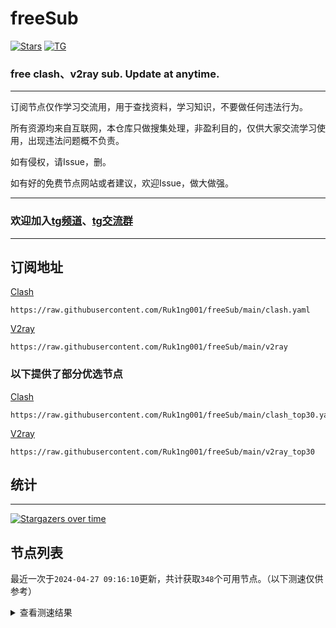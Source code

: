 # freeSub
[![Stars](https://img.shields.io/github/stars/Ruk1ng001/freeSub)](https://github.com/Ruk1ng001/freeSub/stargazers)
[![TG](https://img.shields.io/badge/Telegram-gray?logo=Telegram)](https://t.me/Ruk1ng001)
### free clash、v2ray sub. Update at anytime.

---

订阅节点仅作学习交流用，用于查找资料，学习知识，不要做任何违法行为。

所有资源均来自互联网，本仓库只做搜集处理，非盈利目的，仅供大家交流学习使用，出现违法问题概不负责。

如有侵权，请Issue，删。

如有好的免费节点网站或者建议，欢迎Issue，做大做强。

---

### 欢迎加入[tg频道](https://t.me/Ruk1ng001)、[tg交流群](https://t.me/+-e-b04EE5Cw2NmU1)

---

## 订阅地址
[Clash](https://raw.githubusercontent.com/Ruk1ng001/freeSub/main/clash.yaml)
```
https://raw.githubusercontent.com/Ruk1ng001/freeSub/main/clash.yaml
```
[V2ray](https://raw.githubusercontent.com/Ruk1ng001/freeSub/main/v2ray)
```
https://raw.githubusercontent.com/Ruk1ng001/freeSub/main/v2ray
```
### 以下提供了部分优选节点

[Clash](https://raw.githubusercontent.com/Ruk1ng001/freeSub/main/clash_top30.yaml)
```
https://raw.githubusercontent.com/Ruk1ng001/freeSub/main/clash_top30.yaml
```
[V2ray](https://raw.githubusercontent.com/Ruk1ng001/freeSub/main/v2ray_top30)
```
https://raw.githubusercontent.com/Ruk1ng001/freeSub/main/v2ray_top30
```

## 统计

---

[![Stargazers over time](https://starchart.cc/Ruk1ng001/freeSub.svg)](https://starchart.cc/Ruk1ng001/freeSub)

## 节点列表

最近一次于`2024-04-27 09:16:10`更新，共计获取`348`个可用节点。（以下测速仅供参考）

<details> <summary>查看测速结果</summary>

| 序号 | 节点 | 带宽 | 延迟 |
|:--:|:--:|:--:|:--:|
 | 1 | github.com/Ruk1ng001_127774605 | 1.43MB/s | 431.00ms |
 | 2 | github.com/Ruk1ng001_-259472334 | 1.27MB/s | 622.00ms |
 | 3 | github.com/Ruk1ng001_-344120176 | 1.24MB/s | 316.00ms |
 | 4 | github.com/Ruk1ng001_-170645394 | 1.17MB/s | 559.00ms |
 | 5 | github.com/Ruk1ng001_-2008450364 | 1.15MB/s | 527.00ms |
 | 6 | github.com/Ruk1ng001_1978819283 | 1.10MB/s | 443.00ms |
 | 7 | github.com/Ruk1ng001_-2132706224 | 1.09MB/s | 466.00ms |
 | 8 | github.com/Ruk1ng001_-1416248414 | 1.09MB/s | 494.00ms |
 | 9 | github.com/Ruk1ng001_-744452544 | 1.08MB/s | 694.00ms |
 | 10 | github.com/Ruk1ng001_1963083290 | 1.05MB/s | 650.00ms |
 | 11 | github.com/Ruk1ng001_767410911 | 1.02MB/s | 603.00ms |
 | 12 | github.com/Ruk1ng001_1660639752 | 1012.19KB/s | 644.00ms |
 | 13 | github.com/Ruk1ng001_178674693 | 1000.34KB/s | 788.00ms |
 | 14 | github.com/Ruk1ng001_1650054514 | 981.59KB/s | 816.00ms |
 | 15 | github.com/Ruk1ng001_-1392060987 | 969.12KB/s | 832.00ms |
 | 16 | github.com/Ruk1ng001_-1294507134 | 952.63KB/s | 745.00ms |
 | 17 | github.com/Ruk1ng001_-831946336 | 951.75KB/s | 801.00ms |
 | 18 | github.com/Ruk1ng001_402196054 | 934.76KB/s | 608.00ms |
 | 19 | github.com/Ruk1ng001_799635247 | 925.83KB/s | 656.00ms |
 | 20 | github.com/Ruk1ng001_1626718391 | 902.79KB/s | 941.00ms |
 | 21 | github.com/Ruk1ng001_1125465398 | 894.20KB/s | 538.00ms |
 | 22 | github.com/Ruk1ng001_-1215320974 | 886.03KB/s | 552.00ms |
 | 23 | github.com/Ruk1ng001_328373222 | 882.18KB/s | 591.00ms |
 | 24 | github.com/Ruk1ng001_-1121160926 | 875.45KB/s | 846.00ms |
 | 25 | github.com/Ruk1ng001_1791510632 | 858.58KB/s | 559.00ms |
 | 26 | github.com/Ruk1ng001_1054120835 | 842.42KB/s | 592.00ms |
 | 27 | github.com/Ruk1ng001_1771018370 | 826.60KB/s | 1076.00ms |
 | 28 | github.com/Ruk1ng001_1233879076 | 791.37KB/s | 710.00ms |
 | 29 | github.com/Ruk1ng001_1768039210 | 780.84KB/s | 766.00ms |
 | 30 | github.com/Ruk1ng001_-672118326 | 777.65KB/s | 929.00ms |
 | 31 | github.com/Ruk1ng001_820141848 | 773.11KB/s | 415.00ms |
 | 32 | github.com/Ruk1ng001_-1203016737 | 771.26KB/s | 1133.00ms |
 | 33 | github.com/Ruk1ng001_1915052437 | 769.22KB/s | 702.00ms |
 | 34 | github.com/Ruk1ng001_1778395561 | 750.90KB/s | 900.00ms |
 | 35 | github.com/Ruk1ng001_1471044834 | 739.01KB/s | 854.00ms |
 | 36 | github.com/Ruk1ng001_-1718711375 | 707.20KB/s | 910.00ms |
 | 37 | github.com/Ruk1ng001_149570347 | 695.61KB/s | 435.00ms |
 | 38 | github.com/Ruk1ng001_1108544810 | 687.80KB/s | 829.00ms |
 | 39 | github.com/Ruk1ng001_409635113 | 677.03KB/s | 980.00ms |
 | 40 | github.com/Ruk1ng001_872806656 | 670.67KB/s | 891.00ms |
 | 41 | github.com/Ruk1ng001_-1837085983 | 658.90KB/s | 912.00ms |
 | 42 | github.com/Ruk1ng001_884534536 | 651.61KB/s | 889.00ms |
 | 43 | github.com/Ruk1ng001_1507849511 | 616.30KB/s | 1107.00ms |
 | 44 | github.com/Ruk1ng001_2013146544 | 610.09KB/s | 945.00ms |
 | 45 | github.com/Ruk1ng001_1855538875 | 609.31KB/s | 892.00ms |
 | 46 | github.com/Ruk1ng001_1743111824 | 607.49KB/s | 874.00ms |
 | 47 | github.com/Ruk1ng001_1524220668 | 606.80KB/s | 859.00ms |
 | 48 | github.com/Ruk1ng001_94046943 | 599.65KB/s | 1057.00ms |
 | 49 | github.com/Ruk1ng001_1370033340 | 593.88KB/s | 1064.00ms |
 | 50 | github.com/Ruk1ng001_-1954840298 | 581.99KB/s | 1374.00ms |
 | 51 | github.com/Ruk1ng001_-384646693 | 580.31KB/s | 1260.00ms |
 | 52 | github.com/Ruk1ng001_-505067315 | 578.49KB/s | 637.00ms |
 | 53 | github.com/Ruk1ng001_1844458633 | 558.35KB/s | 994.00ms |
 | 54 | github.com/Ruk1ng001_-1903884786 | 556.78KB/s | 929.00ms |
 | 55 | github.com/Ruk1ng001_-1834741164 | 549.17KB/s | 1010.00ms |
 | 56 | github.com/Ruk1ng001_-435032952 | 545.71KB/s | 992.00ms |
 | 57 | github.com/Ruk1ng001_1158131266 | 545.66KB/s | 1241.00ms |
 | 58 | github.com/Ruk1ng001_-415051607 | 544.42KB/s | 1466.00ms |
 | 59 | github.com/Ruk1ng001_-145631690 | 533.10KB/s | 1314.00ms |
 | 60 | github.com/Ruk1ng001_569390738 | 532.88KB/s | 1265.00ms |
 | 61 | github.com/Ruk1ng001_613294342 | 532.09KB/s | 1168.00ms |
 | 62 | github.com/Ruk1ng001_-1421036428 | 526.98KB/s | 1098.00ms |
 | 63 | github.com/Ruk1ng001_1528973136 | 520.14KB/s | 1599.00ms |
 | 64 | github.com/Ruk1ng001_-1499399495 | 516.79KB/s | 1594.00ms |
 | 65 | github.com/Ruk1ng001_-899982482 | 510.12KB/s | 1191.00ms |
 | 66 | github.com/Ruk1ng001_1092813103 | 509.86KB/s | 1095.00ms |
 | 67 | github.com/Ruk1ng001_1127214938 | 508.45KB/s | 1132.00ms |
 | 68 | github.com/Ruk1ng001_-2058901678 | 506.42KB/s | 1021.00ms |
 | 69 | github.com/Ruk1ng001_-1666634810 | 504.07KB/s | 1033.00ms |
 | 70 | github.com/Ruk1ng001_2097715338 | 500.04KB/s | 1078.00ms |
 | 71 | github.com/Ruk1ng001_1303543440 | 499.82KB/s | 1345.00ms |
 | 72 | github.com/Ruk1ng001_2410341 | 499.81KB/s | 1309.00ms |
 | 73 | github.com/Ruk1ng001_-784534188 | 499.39KB/s | 1333.00ms |
 | 74 | github.com/Ruk1ng001_-2004989167 | 499.35KB/s | 1114.00ms |
 | 75 | github.com/Ruk1ng001_390994783 | 495.86KB/s | 1435.00ms |
 | 76 | github.com/Ruk1ng001_-824221521 | 495.36KB/s | 927.00ms |
 | 77 | github.com/Ruk1ng001_-943236086 | 495.31KB/s | 986.00ms |
 | 78 | github.com/Ruk1ng001_-1339437871 | 494.61KB/s | 1038.00ms |
 | 79 | github.com/Ruk1ng001_1581161968 | 494.49KB/s | 1097.00ms |
 | 80 | github.com/Ruk1ng001_1132634313 | 492.73KB/s | 1402.00ms |
 | 81 | github.com/Ruk1ng001_871413258 | 487.22KB/s | 1324.00ms |
 | 82 | github.com/Ruk1ng001_-2051425497 | 486.95KB/s | 1023.00ms |
 | 83 | github.com/Ruk1ng001_702547156 | 486.88KB/s | 937.00ms |
 | 84 | github.com/Ruk1ng001_1989590524 | 486.84KB/s | 980.00ms |
 | 85 | github.com/Ruk1ng001_-897827150 | 485.08KB/s | 976.00ms |
 | 86 | github.com/Ruk1ng001_-1076403695 | 484.98KB/s | 1320.00ms |
 | 87 | github.com/Ruk1ng001_-926376462 | 483.66KB/s | 1292.00ms |
 | 88 | github.com/Ruk1ng001_1968229234 | 481.76KB/s | 994.00ms |
 | 89 | github.com/Ruk1ng001_-1317130343 | 481.58KB/s | 1143.00ms |
 | 90 | github.com/Ruk1ng001_-671587971 | 480.21KB/s | 1264.00ms |
 | 91 | github.com/Ruk1ng001_574047809 | 476.51KB/s | 1083.00ms |
 | 92 | github.com/Ruk1ng001_1506213619 | 474.93KB/s | 1001.00ms |
 | 93 | github.com/Ruk1ng001_968593481 | 474.91KB/s | 1147.00ms |
 | 94 | github.com/Ruk1ng001_1810536602 | 472.31KB/s | 1402.00ms |
 | 95 | github.com/Ruk1ng001_-761125844 | 471.62KB/s | 1046.00ms |
 | 96 | github.com/Ruk1ng001_214573041 | 468.43KB/s | 1064.00ms |
 | 97 | github.com/Ruk1ng001_1450457555 | 467.17KB/s | 1484.00ms |
 | 98 | github.com/Ruk1ng001_-487255443 | 464.50KB/s | 1199.00ms |
 | 99 | github.com/Ruk1ng001_1484914018 | 462.30KB/s | 991.00ms |
 | 100 | github.com/Ruk1ng001_1791431073 | 457.30KB/s | 1057.00ms |
 | 101 | github.com/Ruk1ng001_1756145984 | 456.85KB/s | 1542.00ms |
 | 102 | github.com/Ruk1ng001_331600746 | 453.03KB/s | 1557.00ms |
 | 103 | github.com/Ruk1ng001_-1441193200 | 450.87KB/s | 918.00ms |
 | 104 | github.com/Ruk1ng001_1134698556 | 444.30KB/s | 1032.00ms |
 | 105 | github.com/Ruk1ng001_1884303006 | 442.92KB/s | 1341.00ms |
 | 106 | github.com/Ruk1ng001_725760519 | 437.99KB/s | 1045.00ms |
 | 107 | github.com/Ruk1ng001_1328513408 | 433.04KB/s | 1502.00ms |
 | 108 | github.com/Ruk1ng001_839260054 | 424.54KB/s | 1528.00ms |
 | 109 | github.com/Ruk1ng001_-937875797 | 420.53KB/s | 1571.00ms |
 | 110 | github.com/Ruk1ng001_867193435 | 416.45KB/s | 1764.00ms |
 | 111 | github.com/Ruk1ng001_1940299206 | 415.21KB/s | 1575.00ms |
 | 112 | github.com/Ruk1ng001_1360201207 | 413.55KB/s | 1358.00ms |
 | 113 | github.com/Ruk1ng001_869834999 | 411.61KB/s | 1668.00ms |
 | 114 | github.com/Ruk1ng001_128862568 | 409.93KB/s | 1635.00ms |
 | 115 | github.com/Ruk1ng001_-1452309588 | 406.18KB/s | 1069.00ms |
 | 116 | github.com/Ruk1ng001_1076375240 | 404.17KB/s | 1527.00ms |
 | 117 | github.com/Ruk1ng001_-1642578419 | 400.36KB/s | 1929.00ms |
 | 118 | github.com/Ruk1ng001_-2025837458 | 399.31KB/s | 1800.00ms |
 | 119 | github.com/Ruk1ng001_279744178 | 397.70KB/s | 1195.00ms |
 | 120 | github.com/Ruk1ng001_1922561286 | 397.22KB/s | 1996.00ms |
 | 121 | github.com/Ruk1ng001_-318569043 | 395.72KB/s | 1967.00ms |
 | 122 | github.com/Ruk1ng001_469154745 | 395.27KB/s | 1099.00ms |
 | 123 | github.com/Ruk1ng001_-276742880 | 391.77KB/s | 1680.00ms |
 | 124 | github.com/Ruk1ng001_461621737 | 391.77KB/s | 1752.00ms |
 | 125 | github.com/Ruk1ng001_-1381294047 | 385.13KB/s | 2065.00ms |
 | 126 | github.com/Ruk1ng001_-1175214600 | 379.75KB/s | 1240.00ms |
 | 127 | github.com/Ruk1ng001_-811828870 | 378.67KB/s | 1802.00ms |
 | 128 | github.com/Ruk1ng001_761254292 | 373.72KB/s | 2171.00ms |
 | 129 | github.com/Ruk1ng001_-132940600 | 371.02KB/s | 1171.00ms |
 | 130 | github.com/Ruk1ng001_-81066771 | 367.76KB/s | 1252.00ms |
 | 131 | github.com/Ruk1ng001_-936995717 | 365.66KB/s | 1491.00ms |
 | 132 | github.com/Ruk1ng001_-2103280200 | 363.39KB/s | 1258.00ms |
 | 133 | github.com/Ruk1ng001_-149035261 | 362.75KB/s | 1280.00ms |
 | 134 | github.com/Ruk1ng001_1363229742 | 362.14KB/s | 1155.00ms |
 | 135 | github.com/Ruk1ng001_-2145823440 | 361.65KB/s | 1980.00ms |
 | 136 | github.com/Ruk1ng001_2088886888 | 361.15KB/s | 1312.00ms |
 | 137 | github.com/Ruk1ng001_-821664368 | 360.94KB/s | 1868.00ms |
 | 138 | github.com/Ruk1ng001_-1531809273 | 359.65KB/s | 1877.00ms |
 | 139 | github.com/Ruk1ng001_1846650742 | 358.86KB/s | 1294.00ms |
 | 140 | github.com/Ruk1ng001_-1374540773 | 356.93KB/s | 1290.00ms |
 | 141 | github.com/Ruk1ng001_167606130 | 355.05KB/s | 1290.00ms |
 | 142 | github.com/Ruk1ng001_32069732 | 354.99KB/s | 1279.00ms |
 | 143 | github.com/Ruk1ng001_823029180 | 354.88KB/s | 2099.00ms |
 | 144 | github.com/Ruk1ng001_-896856930 | 354.79KB/s | 1758.00ms |
 | 145 | github.com/Ruk1ng001_-63634337 | 354.79KB/s | 2081.00ms |
 | 146 | github.com/Ruk1ng001_1724781220 | 354.63KB/s | 1301.00ms |
 | 147 | github.com/Ruk1ng001_-1990952460 | 353.55KB/s | 1306.00ms |
 | 148 | github.com/Ruk1ng001_-2140941848 | 353.45KB/s | 1302.00ms |
 | 149 | github.com/Ruk1ng001_1356209761 | 353.11KB/s | 1769.00ms |
 | 150 | github.com/Ruk1ng001_1165338189 | 351.93KB/s | 1306.00ms |
 | 151 | github.com/Ruk1ng001_807876963 | 351.83KB/s | 1731.00ms |
 | 152 | github.com/Ruk1ng001_-203272899 | 350.87KB/s | 1306.00ms |
 | 153 | github.com/Ruk1ng001_-1374746316 | 350.76KB/s | 2010.00ms |
 | 154 | github.com/Ruk1ng001_1563340458 | 350.12KB/s | 1329.00ms |
 | 155 | github.com/Ruk1ng001_-1769529956 | 349.78KB/s | 2340.00ms |
 | 156 | github.com/Ruk1ng001_816734664 | 349.75KB/s | 1584.00ms |
 | 157 | github.com/Ruk1ng001_-771505478 | 347.92KB/s | 1946.00ms |
 | 158 | github.com/Ruk1ng001_1518864211 | 347.64KB/s | 1353.00ms |
 | 159 | github.com/Ruk1ng001_-1766317181 | 346.79KB/s | 1771.00ms |
 | 160 | github.com/Ruk1ng001_603083256 | 346.56KB/s | 1971.00ms |
 | 161 | github.com/Ruk1ng001_2129178164 | 346.50KB/s | 2070.00ms |
 | 162 | github.com/Ruk1ng001_1611599249 | 345.89KB/s | 1345.00ms |
 | 163 | github.com/Ruk1ng001_306212901 | 344.50KB/s | 2050.00ms |
 | 164 | github.com/Ruk1ng001_1605598500 | 343.51KB/s | 1961.00ms |
 | 165 | github.com/Ruk1ng001_1318581018 | 343.34KB/s | 2037.00ms |
 | 166 | github.com/Ruk1ng001_1362513501 | 343.00KB/s | 1987.00ms |
 | 167 | github.com/Ruk1ng001_-398383811 | 342.58KB/s | 1953.00ms |
 | 168 | github.com/Ruk1ng001_59509070 | 342.11KB/s | 1357.00ms |
 | 169 | github.com/Ruk1ng001_-2094954105 | 340.74KB/s | 2238.00ms |
 | 170 | github.com/Ruk1ng001_-659727621 | 339.84KB/s | 1368.00ms |
 | 171 | github.com/Ruk1ng001_2138633479 | 339.17KB/s | 1005.00ms |
 | 172 | github.com/Ruk1ng001_1533705739 | 339.13KB/s | 2032.00ms |
 | 173 | github.com/Ruk1ng001_-178781661 | 337.56KB/s | 1351.00ms |
 | 174 | github.com/Ruk1ng001_1427951980 | 337.35KB/s | 1802.00ms |
 | 175 | github.com/Ruk1ng001_-1068631453 | 333.28KB/s | 1210.00ms |
 | 176 | github.com/Ruk1ng001_1736323780 | 332.50KB/s | 1998.00ms |
 | 177 | github.com/Ruk1ng001_916602364 | 332.04KB/s | 1366.00ms |
 | 178 | github.com/Ruk1ng001_1361389903 | 331.27KB/s | 1489.00ms |
 | 179 | github.com/Ruk1ng001_-245464871 | 329.59KB/s | 582.00ms |
 | 180 | github.com/Ruk1ng001_509000907 | 329.25KB/s | 1148.00ms |
 | 181 | github.com/Ruk1ng001_-1992285691 | 328.46KB/s | 1744.00ms |
 | 182 | github.com/Ruk1ng001_-1166984665 | 328.40KB/s | 1527.00ms |
 | 183 | github.com/Ruk1ng001_-538718324 | 327.63KB/s | 622.00ms |
 | 184 | github.com/Ruk1ng001_-2061682566 | 325.78KB/s | 2069.00ms |
 | 185 | github.com/Ruk1ng001_835259335 | 325.75KB/s | 1103.00ms |
 | 186 | github.com/Ruk1ng001_2015901138 | 324.64KB/s | 1365.00ms |
 | 187 | github.com/Ruk1ng001_-1312491733 | 324.22KB/s | 2109.00ms |
 | 188 | github.com/Ruk1ng001_1429459662 | 323.69KB/s | 2138.00ms |
 | 189 | github.com/Ruk1ng001_1320228236 | 322.57KB/s | 1516.00ms |
 | 190 | github.com/Ruk1ng001_-123369592 | 321.99KB/s | 1278.00ms |
 | 191 | github.com/Ruk1ng001_1855943804 | 321.95KB/s | 1986.00ms |
 | 192 | github.com/Ruk1ng001_-1096426743 | 321.45KB/s | 1386.00ms |
 | 193 | github.com/Ruk1ng001_-126914302 | 320.94KB/s | 1643.00ms |
 | 194 | github.com/Ruk1ng001_850726388 | 320.75KB/s | 1978.00ms |
 | 195 | github.com/Ruk1ng001_-1331837002 | 320.55KB/s | 1292.00ms |
 | 196 | github.com/Ruk1ng001_749528047 | 320.52KB/s | 1986.00ms |
 | 197 | github.com/Ruk1ng001_-780090294 | 318.14KB/s | 904.00ms |
 | 198 | github.com/Ruk1ng001_-779622335 | 317.50KB/s | 1983.00ms |
 | 199 | github.com/Ruk1ng001_1121139230 | 317.11KB/s | 2408.00ms |
 | 200 | github.com/Ruk1ng001_-929620169 | 315.55KB/s | 2263.00ms |
 | 201 | github.com/Ruk1ng001_1529393040 | 313.73KB/s | 1457.00ms |
 | 202 | github.com/Ruk1ng001_-1182257461 | 312.30KB/s | 1925.00ms |
 | 203 | github.com/Ruk1ng001_-1966155211 | 309.39KB/s | 1394.00ms |
 | 204 | github.com/Ruk1ng001_1674311657 | 308.93KB/s | 1427.00ms |
 | 205 | github.com/Ruk1ng001_-704925353 | 308.75KB/s | 2415.00ms |
 | 206 | github.com/Ruk1ng001_-1835107576 | 307.63KB/s | 2128.00ms |
 | 207 | github.com/Ruk1ng001_-140731051 | 307.38KB/s | 2302.00ms |
 | 208 | github.com/Ruk1ng001_2128734406 | 306.68KB/s | 1179.00ms |
 | 209 | github.com/Ruk1ng001_1712514616 | 306.04KB/s | 1531.00ms |
 | 210 | github.com/Ruk1ng001_1030767073 | 305.45KB/s | 2140.00ms |
 | 211 | github.com/Ruk1ng001_-1544359383 | 305.24KB/s | 1469.00ms |
 | 212 | github.com/Ruk1ng001_1420195991 | 304.87KB/s | 1990.00ms |
 | 213 | github.com/Ruk1ng001_108650940 | 303.45KB/s | 2004.00ms |
 | 214 | github.com/Ruk1ng001_-758052956 | 302.68KB/s | 2438.00ms |
 | 215 | github.com/Ruk1ng001_-2000004015 | 302.08KB/s | 1360.00ms |
 | 216 | github.com/Ruk1ng001_-589929908 | 301.56KB/s | 2067.00ms |
 | 217 | github.com/Ruk1ng001_447936041 | 301.32KB/s | 2258.00ms |
 | 218 | github.com/Ruk1ng001_1864580791 | 300.76KB/s | 2133.00ms |
 | 219 | github.com/Ruk1ng001_-1107228960 | 300.39KB/s | 2099.00ms |
 | 220 | github.com/Ruk1ng001_820753645 | 298.49KB/s | 2132.00ms |
 | 221 | github.com/Ruk1ng001_1170082256 | 298.47KB/s | 2031.00ms |
 | 222 | github.com/Ruk1ng001_1276200866 | 298.46KB/s | 1279.00ms |
 | 223 | github.com/Ruk1ng001_-1222220535 | 298.45KB/s | 513.00ms |
 | 224 | github.com/Ruk1ng001_-1512515689 | 298.42KB/s | 1357.00ms |
 | 225 | github.com/Ruk1ng001_1817077327 | 298.35KB/s | 1786.00ms |
 | 226 | github.com/Ruk1ng001_912183726 | 298.24KB/s | 1083.00ms |
 | 227 | github.com/Ruk1ng001_1388672434 | 298.07KB/s | 1579.00ms |
 | 228 | github.com/Ruk1ng001_-231658095 | 298.02KB/s | 1628.00ms |
 | 229 | github.com/Ruk1ng001_-1585623154 | 297.82KB/s | 1838.00ms |
 | 230 | github.com/Ruk1ng001_-872456649 | 297.64KB/s | 674.00ms |
 | 231 | github.com/Ruk1ng001_-1259910031 | 297.33KB/s | 1347.00ms |
 | 232 | github.com/Ruk1ng001_618011014 | 297.21KB/s | 1154.00ms |
 | 233 | github.com/Ruk1ng001_-1441058411 | 296.31KB/s | 2167.00ms |
 | 234 | github.com/Ruk1ng001_1344038030 | 296.16KB/s | 2859.00ms |
 | 235 | github.com/Ruk1ng001_1452565874 | 293.17KB/s | 1106.00ms |
 | 236 | github.com/Ruk1ng001_-716144622 | 289.37KB/s | 1139.00ms |
 | 237 | github.com/Ruk1ng001_784113435 | 288.10KB/s | 1785.00ms |
 | 238 | github.com/Ruk1ng001_-1077634277 | 285.65KB/s | 1519.00ms |
 | 239 | github.com/Ruk1ng001_999385813 | 283.29KB/s | 1512.00ms |
 | 240 | github.com/Ruk1ng001_-362920751 | 281.68KB/s | 1632.00ms |
 | 241 | github.com/Ruk1ng001_-1959873306 | 279.42KB/s | 1556.00ms |
 | 242 | github.com/Ruk1ng001_-717107377 | 276.79KB/s | 1045.00ms |
 | 243 | github.com/Ruk1ng001_-525676747 | 276.35KB/s | 1920.00ms |
 | 244 | github.com/Ruk1ng001_-56699662 | 276.29KB/s | 1429.00ms |
 | 245 | github.com/Ruk1ng001_1090519050 | 267.13KB/s | 1729.00ms |
 | 246 | github.com/Ruk1ng001_254202282 | 266.44KB/s | 1308.00ms |
 | 247 | github.com/Ruk1ng001_-923973830 | 265.18KB/s | 2467.00ms |
 | 248 | github.com/Ruk1ng001_39863998 | 264.81KB/s | 1799.00ms |
 | 249 | github.com/Ruk1ng001_-1037549057 | 263.62KB/s | 1976.00ms |
 | 250 | github.com/Ruk1ng001_-505711197 | 261.04KB/s | 988.00ms |
 | 251 | github.com/Ruk1ng001_-1350006436 | 256.55KB/s | 1794.00ms |
 | 252 | github.com/Ruk1ng001_997536238 | 255.94KB/s | 1491.00ms |
 | 253 | github.com/Ruk1ng001_-1915783461 | 255.76KB/s | 842.00ms |
 | 254 | github.com/Ruk1ng001_451131499 | 255.36KB/s | 873.00ms |
 | 255 | github.com/Ruk1ng001_-1284769544 | 255.05KB/s | 1003.00ms |
 | 256 | github.com/Ruk1ng001_219927256 | 254.66KB/s | 964.00ms |
 | 257 | github.com/Ruk1ng001_288485358 | 254.10KB/s | 2402.00ms |
 | 258 | github.com/Ruk1ng001_1426541841 | 243.94KB/s | 1037.00ms |
 | 259 | github.com/Ruk1ng001_1284147773 | 243.27KB/s | 1859.00ms |
 | 260 | github.com/Ruk1ng001_798975496 | 242.20KB/s | 2353.00ms |
 | 261 | github.com/Ruk1ng001_672420405 | 241.23KB/s | 2216.00ms |
 | 262 | github.com/Ruk1ng001_-685328841 | 239.78KB/s | 939.00ms |
 | 263 | github.com/Ruk1ng001_-2085459911 | 238.51KB/s | 2085.00ms |
 | 264 | github.com/Ruk1ng001_608937185 | 236.89KB/s | 2062.00ms |
 | 265 | github.com/Ruk1ng001_1949834308 | 236.82KB/s | 1983.00ms |
 | 266 | github.com/Ruk1ng001_737990942 | 232.66KB/s | 2151.00ms |
 | 267 | github.com/Ruk1ng001_286035895 | 221.50KB/s | 2510.00ms |
 | 268 | github.com/Ruk1ng001_1964030541 | 220.58KB/s | 1026.00ms |
 | 269 | github.com/Ruk1ng001_-455114334 | 219.56KB/s | 2123.00ms |
 | 270 | github.com/Ruk1ng001_1469895651 | 214.63KB/s | 1664.00ms |
 | 271 | github.com/Ruk1ng001_489497102 | 213.04KB/s | 804.00ms |
 | 272 | github.com/Ruk1ng001_-1744007873 | 212.99KB/s | 1057.00ms |
 | 273 | github.com/Ruk1ng001_673263278 | 212.97KB/s | 690.00ms |
 | 274 | github.com/Ruk1ng001_-1712471166 | 212.93KB/s | 844.00ms |
 | 275 | github.com/Ruk1ng001_-1117315028 | 212.89KB/s | 1203.00ms |
 | 276 | github.com/Ruk1ng001_138516967 | 212.84KB/s | 994.00ms |
 | 277 | github.com/Ruk1ng001_-756824734 | 212.81KB/s | 1307.00ms |
 | 278 | github.com/Ruk1ng001_23743381 | 212.65KB/s | 853.00ms |
 | 279 | github.com/Ruk1ng001_119882917 | 212.58KB/s | 803.00ms |
 | 280 | github.com/Ruk1ng001_783695314 | 207.09KB/s | 2214.00ms |
 | 281 | github.com/Ruk1ng001_263673992 | 200.93KB/s | 2486.00ms |
 | 282 | github.com/Ruk1ng001_380130438 | 197.29KB/s | 1578.00ms |
 | 283 | github.com/Ruk1ng001_1045391893 | 192.50KB/s | 1669.00ms |
 | 284 | github.com/Ruk1ng001_-1371341489 | 191.56KB/s | 2123.00ms |
 | 285 | github.com/Ruk1ng001_-745706713 | 188.39KB/s | 1293.00ms |
 | 286 | github.com/Ruk1ng001_-394796428 | 183.18KB/s | 2367.00ms |
 | 287 | github.com/Ruk1ng001_-681764910 | 170.54KB/s | 624.00ms |
 | 288 | github.com/Ruk1ng001_1393351939 | 170.49KB/s | 421.00ms |
 | 289 | github.com/Ruk1ng001_2015765673 | 170.48KB/s | 737.00ms |
 | 290 | github.com/Ruk1ng001_797009448 | 170.45KB/s | 457.00ms |
 | 291 | github.com/Ruk1ng001_872157163 | 170.37KB/s | 947.00ms |
 | 292 | github.com/Ruk1ng001_-428782002 | 170.35KB/s | 459.00ms |
 | 293 | github.com/Ruk1ng001_-802507483 | 170.06KB/s | 480.00ms |
 | 294 | github.com/Ruk1ng001_1009038151 | 169.89KB/s | 748.00ms |
 | 295 | github.com/Ruk1ng001_1247379073 | 169.88KB/s | 725.00ms |
 | 296 | github.com/Ruk1ng001_-1111980258 | 168.71KB/s | 66.00ms |
 | 297 | github.com/Ruk1ng001_-1737621848 | 165.58KB/s | 428.00ms |
 | 298 | github.com/Ruk1ng001_-1926231278 | 163.02KB/s | 2455.00ms |
 | 299 | github.com/Ruk1ng001_-1022707562 | 161.16KB/s | 1347.00ms |
 | 300 | github.com/Ruk1ng001_-2054107648 | 155.32KB/s | 1203.00ms |
 | 301 | github.com/Ruk1ng001_1101760255 | 154.21KB/s | 2862.00ms |
 | 302 | github.com/Ruk1ng001_-1164507681 | 153.30KB/s | 2440.00ms |
 | 303 | github.com/Ruk1ng001_2039451658 | 151.71KB/s | 2413.00ms |
 | 304 | github.com/Ruk1ng001_-1082638339 | 147.26KB/s | 2268.00ms |
 | 305 | github.com/Ruk1ng001_-1408563685 | 144.60KB/s | 1333.00ms |
 | 306 | github.com/Ruk1ng001_1321590311 | 142.94KB/s | 1360.00ms |
 | 307 | github.com/Ruk1ng001_1492517825 | 136.27KB/s | 774.00ms |
 | 308 | github.com/Ruk1ng001_-1908810807 | 135.97KB/s | 1532.00ms |
 | 309 | github.com/Ruk1ng001_436660577 | 128.25KB/s | 1275.00ms |
 | 310 | github.com/Ruk1ng001_246125045 | 127.86KB/s | 338.00ms |
 | 311 | github.com/Ruk1ng001_1694413726 | 127.76KB/s | 317.00ms |
 | 312 | github.com/Ruk1ng001_-250118237 | 127.65KB/s | 348.00ms |
 | 313 | github.com/Ruk1ng001_1584916375 | 127.62KB/s | 605.00ms |
 | 314 | github.com/Ruk1ng001_639469051 | 127.61KB/s | 605.00ms |
 | 315 | github.com/Ruk1ng001_1608331088 | 127.58KB/s | 394.00ms |
 | 316 | github.com/Ruk1ng001_-1169831795 | 127.56KB/s | 355.00ms |
 | 317 | github.com/Ruk1ng001_956416173 | 126.30KB/s | 2226.00ms |
 | 318 | github.com/Ruk1ng001_-1747887570 | 124.77KB/s | 824.00ms |
 | 319 | github.com/Ruk1ng001_-1472012229 | 121.63KB/s | 1410.00ms |
 | 320 | github.com/Ruk1ng001_-1995948850 | 119.91KB/s | 2131.00ms |
 | 321 | github.com/Ruk1ng001_1942062392 | 108.27KB/s | 1719.00ms |
 | 322 | github.com/Ruk1ng001_-1288451238 | 99.32KB/s | 2152.00ms |
 | 323 | github.com/Ruk1ng001_-397938123 | 95.51KB/s | 1311.00ms |
 | 324 | github.com/Ruk1ng001_-760070251 | 90.49KB/s | 1362.00ms |
 | 325 | github.com/Ruk1ng001_-312745645 | 89.22KB/s | 146.00ms |
 | 326 | github.com/Ruk1ng001_-1734462663 | 87.14KB/s | 1853.00ms |
 | 327 | github.com/Ruk1ng001_-986139876 | 86.19KB/s | 1459.00ms |
 | 328 | github.com/Ruk1ng001_-1420546145 | 85.26KB/s | 562.00ms |
 | 329 | github.com/Ruk1ng001_1323955566 | 85.26KB/s | 234.00ms |
 | 330 | github.com/Ruk1ng001_-973268451 | 85.01KB/s | 355.00ms |
 | 331 | github.com/Ruk1ng001_-1482623560 | 84.92KB/s | 401.00ms |
 | 332 | github.com/Ruk1ng001_775476669 | 84.88KB/s | 483.00ms |
 | 333 | github.com/Ruk1ng001_1698104974 | 84.39KB/s | 648.00ms |
 | 334 | github.com/Ruk1ng001_648817093 | 81.15KB/s | 1050.00ms |
 | 335 | github.com/Ruk1ng001_1151839670 | 75.30KB/s | 1631.00ms |
 | 336 | github.com/Ruk1ng001_838451797 | 70.20KB/s | 2396.00ms |
 | 337 | github.com/Ruk1ng001_184998897 | 68.23KB/s | 1813.00ms |
 | 338 | github.com/Ruk1ng001_-1369929479 | 67.39KB/s | 2650.00ms |
 | 339 | github.com/Ruk1ng001_1295306959 | 63.08KB/s | 2340.00ms |
 | 340 | github.com/Ruk1ng001_-1740121069 | 62.46KB/s | 354.00ms |
 | 341 | github.com/Ruk1ng001_809181394 | 62.29KB/s | 2579.00ms |
 | 342 | github.com/Ruk1ng001_-932963556 | 62.21KB/s | 1044.00ms |
 | 343 | github.com/Ruk1ng001_-1457977974 | 60.72KB/s | 1259.00ms |
 | 344 |  | N/A | N/A |
 | 345 |  | N/A | N/A |
 | 346 |  | N/A | N/A |
 | 347 |  | N/A | N/A |
 | 348 |  | N/A | N/A |


</details>
